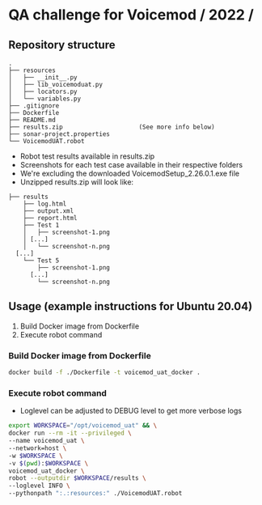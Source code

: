 # QA challenge for Voicemod / 2022 /

## **Repository structure**

```
.
├── resources
│   ├── __init__.py
│   ├── lib_voicemoduat.py
│   ├── locators.py
│   └── variables.py
├── .gitignore
├── Dockerfile
├── README.md
├── results.zip                     (See more info below)
├── sonar-project.properties
└── VoicemodUAT.robot
```

- Robot test results available in results.zip
- Screenshots for each test case available in their respective folders
- We're excluding the downloaded VoicemodSetup_2.26.0.1.exe file
- Unzipped results.zip will look like:
```
├── results
    ├── log.html
    ├── output.xml
    ├── report.html
    ├── Test 1
    │   ├── screenshot-1.png
    │ [...]
    │   └── screenshot-n.png
  [...]
    └── Test 5
        ├── screenshot-1.png
      [...]
        └── screenshot-n.png
```

## **Usage (example instructions for Ubuntu 20.04)**

1. Build Docker image from Dockerfile
2. Execute robot command

### **Build Docker image from Dockerfile**

```bash
docker build -f ./Dockerfile -t voicemod_uat_docker .
```

### **Execute robot command**

- Loglevel can be adjusted to DEBUG level to get more verbose logs

```bash
export WORKSPACE="/opt/voicemod_uat" && \
docker run --rm -it --privileged \
--name voicemod_uat \
--network=host \
-w $WORKSPACE \
-v $(pwd):$WORKSPACE \
voicemod_uat_docker \
robot --outputdir $WORKSPACE/results \
--loglevel INFO \
--pythonpath ":.:resources:" ./VoicemodUAT.robot
```
